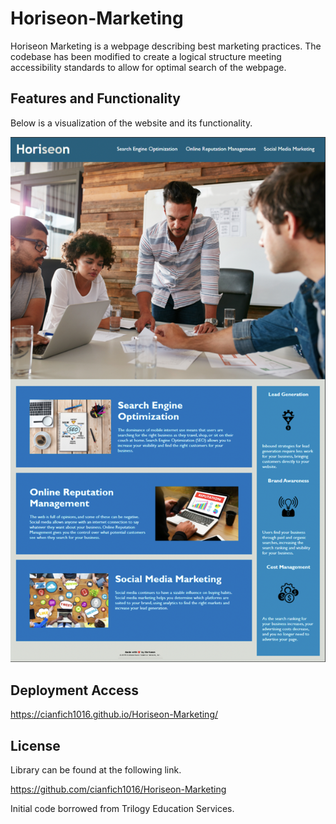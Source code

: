 # Horiseon-Marketing

Horiseon Marketing is a webpage describing best marketing practices. The codebase has been modified to create a logical structure meeting accessibility standards to allow for optimal search of the webpage.

## Features and Functionality

Below is a visualization of the website and its functionality.

![The webpage displays a navigation bar at the top, and directly below is a header image. Various blocks of images and text below as well as an aside with icons and text.](./Assets/images/Horiseon-Marketing.png)

## Deployment Access

https://cianfich1016.github.io/Horiseon-Marketing/

## License

Library can be found at the following link.

https://github.com/cianfich1016/Horiseon-Marketing

Initial code borrowed from Trilogy Education Services.





